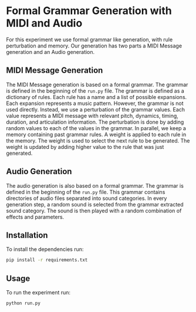 # Formal Grammar Generation with MIDI and Audio

For this experiment we use formal grammar like generation, with rule perturbation and memory.
Our generation has two parts a MIDI Message generation and an Audio generation.

## MIDI Message Generation

The MIDI Message generation is based on a formal grammar. The grammar is defined in the beginning of the `run.py` file.
The grammar is defined as a dictionary of rules. Each rule has a name and a list of possible expansions.
Each expansion represents a music pattern.
However, the grammar is not used directly. Instead, we use a perturbation of the grammar values.
Each value represents a MIDI message with relevant pitch, dynamics, timing, duration, and articulation information.
The perturbation is done by adding random values to each of the values in the grammar.
In parallel, we keep a memory containing past grammar rules. A weight is applied to each rule in the memory.
The weight is used to select the next rule to be generated. 
The weight is updated by adding higher value to the rule that was just generated.

## Audio Generation

The audio generation is also based on a formal grammar. The grammar is defined in the beginning of the `run.py` file.
This grammar contains directories of audio files separated into sound categories. In every generation step, 
a random sound is selected from the grammar extracted sound category. The sound is then played with a random combination
of effects and parameters.


## Installation

To install the dependencies run:

```bash
pip install -r requirements.txt
```

## Usage

To run the experiment run:

```bash
python run.py
```

